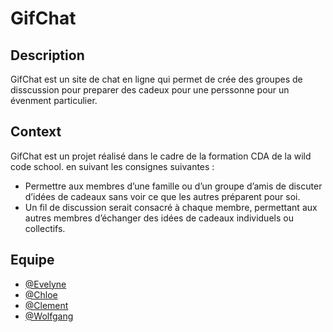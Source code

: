# GifChat
## Description
GifChat est un site de chat en ligne qui permet de crée des groupes de disscussion pour preparer des cadeux pour une perssonne pour un évenment particulier.
## Context
GifChat est un projet réalisé dans le cadre de la formation CDA de la wild code school. en suivant les consignes suivantes :
- Permettre aux membres d’une famille ou d’un groupe d’amis de discuter d’idées de cadeaux sans voir ce que les autres préparent pour soi.
- Un fil de discussion serait consacré à chaque membre, permettant aux autres membres d’échanger des idées de cadeaux individuels ou collectifs.
## Equipe
- [@Evelyne](https://github.com/sonar888)
- [@Chloe](https://github.com/ChloeNuage)
- [@Clement](https://github.com/clement4444)
- [@Wolfgang](https://github.com/wktatschl)
